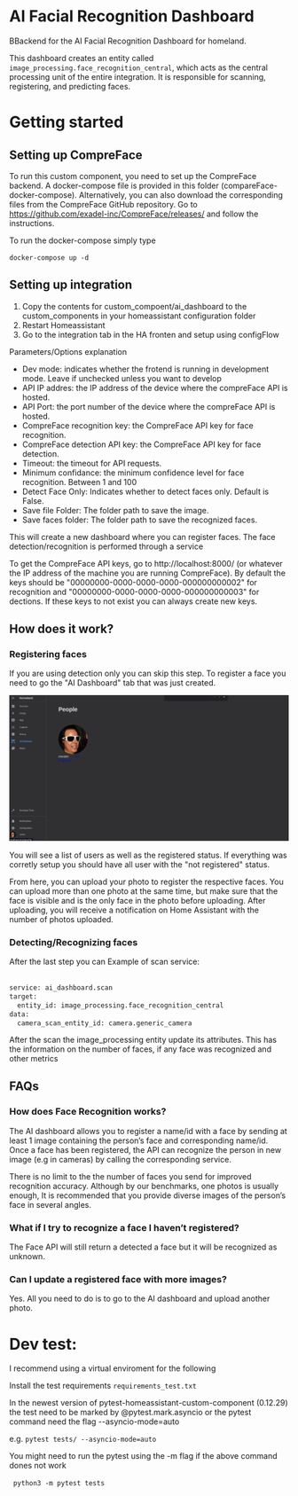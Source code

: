 # AI Facial Recognition Dashboard


BBackend for the AI Facial Recognition Dashboard for homeland.

This dashboard creates an entity called ```image_processing.face_recognition_central```, which acts as the central processing unit of the entire integration. It is responsible for scanning, registering, and predicting faces.

# Getting started

## Setting up CompreFace

To run this custom component, you need to set up the CompreFace backend. A docker-compose file is provided in this folder (compareFace-docker-compose). Alternatively, you can also download the corresponding files from the CompreFace GitHub repository. Go to https://github.com/exadel-inc/CompreFace/releases/ and follow the instructions.

To run the docker-compose simply type 
```
docker-compose up -d
```

## Setting up integration

1. Copy the contents for custom_compoent/ai_dashboard to the custom_components in your homeassistant configuration folder
2. Restart Homeassistant 
3. Go to the integration tab in the HA fronten and setup using configFlow 

Parameters/Options explanation

- Dev mode: indicates whether the frotend is running in development mode. Leave if unchecked unless you want to develop
- API IP addres: the IP address of the device where the compreFace API is hosted. 
- API Port: the port number of the device where the compreFace API is hosted. 
- CompreFace recognition key: the CompreFace API key for face recognition.
- CompreFace detection API key: the CompreFace API key for face detection.
- Timeout: the timeout for API requests.
- Minimum confidance: the minimum confidence level for face recognition. Between 1 and 100
- Detect Face Only: Indicates whether to detect faces only. Default is False.
- Save file Folder: The folder path to save the image.
- Save faces folder: The folder path to save the recognized faces. 


This will create a new dashboard where you can register faces. The face detection/recognition is performed through a service

To get the CompreFace API keys, go to http://localhost:8000/ (or whatever the IP address of the machine you are running CompreFace). By default the keys should be "00000000-0000-0000-0000-000000000002" for recognition and "00000000-0000-0000-0000-000000000003" for dections. 
If these keys to not exist you can always create new keys. 


## How does it work? 

### Registering faces

If you are using detection only you can skip this step. 
To register a face you need to go the "AI Dashboard" tab that was just created. 

![Alt text](img/ai_dashboard_1.png "a title")

You will see a list of users as well as the registered status. If everything was corretly setup you should have all user with the "not registered" status. 

From here, you can upload your photo to register the respective faces. You can upload more than one photo at the same time, but make sure that the face is visible and is the only face in the photo before uploading. After uploading, you will receive a notification on Home Assistant with the number of photos uploaded.

### Detecting/Recognizing faces

After the last step you can 
Example of scan service: 

```

service: ai_dashboard.scan
target:
  entity_id: image_processing.face_recognition_central
data:
  camera_scan_entity_id: camera.generic_camera
```

After the scan the image_processing entity update its attributes. This has the information on the number of faces, if any face was recognized and other metrics


## FAQs

### How does Face Recognition works?
The AI dashboard allows you to register a name/id with a face by sending at least 1 image containing the person’s face and corresponding name/id. Once a face has been registered, the API can recognize the person in new image (e.g in cameras) by calling the corresponding service.

There is no limit to the the number of faces you send for improved recognition accuracy. Although by our benchmarks, one photos is usually enough, It is recommended that you provide diverse images of the person’s face in several angles. 


### What if I try to recognize a face I haven’t registered?
The Face API will still return a detected a face but it will be recognized as unknown.

### Can I update a registered face with more images?
Yes. All you need to do is to go to the AI dashboard and upload another photo. 

# Dev test:
I recommend using a virtual enviroment for the following

Install the test requirements ```requirements_test.txt```

In the newest version of pytest-homeassistant-custom-component (0.12.29) the test need to be marked by @pytest.mark.asyncio or the pytest command need the flag --asyncio-mode=auto

e.g. 
``` pytest tests/ --asyncio-mode=auto ```

You might need to run the pytest using the -m flag if the above command dones not work

``` python3 -m pytest tests```
